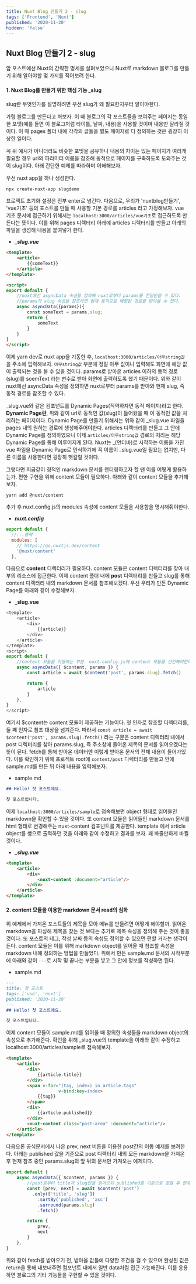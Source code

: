 ```yaml
---
title: Nuxt Blog 만들기 2 - slug
tags: ['Frontend', 'Nuxt']
published: '2020-11-20'
hidden: 'false'
---
```



## Nuxt Blog 만들기 2 - slug
앞 포스트에선 Nuxt의 간략한 명세를 살펴보았으니 Nuxt로 markdown 블로그를 만들기 위해 알아야할 몇 가지를 적어보려 한다.

#### 1. Nuxt Blog를 만들기 위한 핵심 기능 _slug
slug란 무엇인가를 설명하려면 우선 slug가 왜 필요한지부터 알아야한다.

가령 블로그를 만든다고 쳐보자. 이 때 블로그의 각 포스트들을 보여주는 페이지는 동일한 포멧(예를 들면 이 블로그처럼 타이틀, 날짜, 내용)을 사용할 것이며 내용만 달라질 것이다. 이 때 pages 폴더 내에 각각의 글들을 별도 페이지로 다 정의하는 것은 굉장히 이상한 일이다.


꼭 위 예시가 아니더라도 비슷한 포멧을 공유하나 내용의 차이는 있는 페이지가 여러개 필요할 경우 url의 파라미터 이름을 참조해 동적으로 페이지를 구축하도록 도와주는 것이 slug이다. 아래 간단한 예제를 따라하며 이해해보자.

우선 nuxt app을 하나 생성한다.
```
npx create-nuxt-app slugdemo
```

프로젝트 초기화 설정은 전부 enter로 넘긴다. 다음으로, 우리가 'nuxtblog만들기', 'vue기초' 등의 포스트를 만들 때 사용할 기본 경로를 articles 라고 가정해보자. vue 기초 문서에 접근하기 위해서는 `localhost:3000/articles/vue기초`로 접근하도록 만든다는 뜻이다. 이를 위해 pages 디렉터리 아래에 articles 디렉터리를 만들고 아래의 파일을 생성해 내용을 붙여넣기 한다.

+ ***_slug.vue***

```html
<template>
	<article>
		{{someText}}
	</article>
</template>

<script>
export default {
	//nuxt에선 asyncData 속성을 정의해 nuxt로부터 params를 전달받을 수 있다.
	//params의 slug 속성을 참조하면 현재 동적으로 매핑된 경로를 받아올 수 있다.
	async asyncData({params}){
		const someText = params.slug;
		return {
			someText
		}
	}
}
</script>
```
이제 yarn dev로 nuxt app을 기동한 후, `localhost:3000/articles/아무string값` 을 주소에 입력해보자. `아무string값` 부분에 정말 아무 값이나 입력해도 화면에 해당 값이 출력되는 것을 볼 수 있을 것이다. params로 받아온 articles 이하의 동적 경로(slug)를 soemText 라는 변수로 받아 화면에 출력하도록 했기 때문이다. 위와 같이 nuxt에선 asyncData 속성을 정의하면 nuxt로부터 params를 받아와 현재 slug, 즉 동적 경로를 참조할 수 있다.

_slug.vue와 같은 컴포넌트를 Dynamic Pages(직역하자면 동적 페이지)라고 한다. **Dynamic Page란**, 위와 같이 url로 동적인 값(slug)이 들어왔을 때 이 동적인 값을 처리하는 페이지이다. Dynamic Page를 만들기 위해서는 위와 같이 _slug.vue 파일을 pages 내의 원하는 경로에 생성해주어야한다. articles 디렉터리를 만들고 그 안에 Dynamic Page를 정의하였으니 이제 `articles/아무string값` 경로의 처리는 해당 Dynamic Page를 통해 이루어지게 된다. Nuxt는 _(언더바)로 시작하는 이름을 가진 vue 파일을 Dynamic Page로 인식하기에 꼭 이름이 _slug.vue일 필요는 없지만, 다른 이름을 사용한다면 굉장히 햇갈릴 것이다.

그렇다면 지금같이 정적인 markdown 문서를 랜더링하고자 할 땐 이를 어떻게 활용하는가. 편한 구현을 위해 content 모듈이 필요하다. 아래와 같이 content 모듈을 추가해보자.

```
yarn add @nuxt/content
```

추가 후 nuxt.config.js의 modules 속성에 content 모듈을 사용함을 명시해줘야한다.

+ ***nuxt.config***
```javascript
export default {
  //...중략
  modules: [
    // https://go.nuxtjs.dev/content
    '@nuxt/content'
  ],

```

다음으로 **content** 디렉터리가 필요하다. content 모듈은 content 디렉터리를 찾아 내부의 리소스에 접근한다. 이제 content 폴더 내에 **post** 디렉터리를 만들고 slug를 통해 content 디렉터리 내의 markdown 문서를 참조해보겠다. 우선 우리가 만든 Dynamic Page를 아래와 같이 수정해보자.

+ **_slug.vue**

```javascript
<template>
	<article>
		<div>
			{{article}}
		</div>
	</article>
</template>
<script>
export default {
	//content 모듈을 이용하는 부분. nuxt.config.js에 content 모듈을 선언해야한다.
	async asyncData({ $content, params }) {
		const article = await $content('post', params.slug).fetch()

		return {
			article
		}
	},
}
</script>
```
여기서 $content는 content 모듈이 제공하는 기능이다. 첫 인자로 참조할 디렉터리를, 둘 째 인자로 참조 대상을 넘겨준다. 따라서 ``` const article = await $content('post', params.slug).fetch() ``` 라는 구문은 content 디렉터리 내에서 post 디렉터리를 찾아 params.slug, 즉 주소창에 들어온 제목의 문서를 읽어오겠다는 뜻이 된다. fetch를 통해 받아온 데이터엔 이렇게 받아온 문서의 전체 내용이 들어가있다. 이를 확인하기 위해 프로젝트 root에 `content/post` 디렉터리를 만들고 안에 sample.md를 만든 뒤 아래 내용을 입력해보자.

+ sample.md
```markdown
## Hello! 첫 포스트에요.

첫 포스트입니다.
```

이제 `localhost:3000/articles/sample`로 접속해보면 object 형태로 읽어들인 markdown을 확인할 수 있을 것이다. 또 content 모듈은 읽어들인 markdown 문서를 html 형태로 변경해주는 nuxt-content 컴포넌트를 제공한다. template 에서 article object를 쌩으로 출력하던 것을 아래와 같이 수정하고 결과를 보자. 꽤 봐줄만하게 바뀔 것이다.

+ ***_slug.vue***

```html
<template>
	<article>
		<div>
			<nuxt-content :document="article"/>
		</div>
	</article>
</template>
```

#### 2. content 모듈을 이용한 markdown 문서 read의 심화
위 예제에서 가져온 포스트들의 제목을 모아 메뉴를 만들려면 어떻게 해야할까. 읽어온 markdown을 파싱해 제목을 찾는 것 보다는 추가로 제목 속성을 정의해 주는 것이 좋을 것이다. 또 포스트의 테그, 작성 날짜 등의 속성도 정의할 수 있으면 편할 거라는 생각이 든다. content 모듈은 이를 위해 markdown object를 읽어올 때 참조할 속성을 markdown 내에 정의하는 방법을 만들었다. 위에서 만든 sample.md 문서의 시작부분에 아래와 같이 ```---```로 시작 및 끝나는 부분을 넣고 그 안에 정보를 작성하면 된다.

+ sample.md
```markdown
---
title: 첫 포스트
tags: ['vue', 'nuxt']
published: '2020-11-20'
---
## Hello! 첫 포스트에요.

첫 포스트입니다.
```
이제 content 모듈이 sample.md를 읽어올 때 정의한 속성들을 markdown object의 속성으로 추가해준다. 확인을 위해 _slug.vue의 template을 아래와 같이 수정하고 localhost:3000/articles/sample로 접속해보자.
```html
<template>
	<article>
		<div>
			{{article.title}}
		</div>
		<span v-for="(tag, index) in article.tags"
					v-bind:key=index>
			{{tag}}
		</span>
		<div>
			{{article.published}}
		</div>
		<nuxt-content class="post-area" :document="article"/>
	</article>
</template>
```
다음으론 공식문서에서 나온  prev, next 버튼을 이용한 post간의 이동 예제를 보려한다. 아래는 published 값을 기준으로 post 디렉터리 내의 모든 markdown을 가져온 후 현재 참조 중인 params.slug의 앞 뒤의 문서만 가져오는 예제이다.

```javascript
export default {
	async asyncData({ $content, params }) {
		//post로부터 title과 slug만을 읽어오되 published를 기준으로 정렬 후 현재 slug 입력값의 앞 뒤 객체를 가져옴.
		const [prev, next] = await $content('post')
		  .only(['title', 'slug'])
			.sortBy('published', 'asc')
			.surround(params.slug)
			.fetch()

		return {
			prev,
			next
		}
	},
}
```
위와 같이 fetch를 받아오기 전, 받아올 값들에 다양한 조건을 걸 수 있으며 완성된 값은 return을 통해 내보내주면 컴포넌트 내에서 일반 data처럼 접근 가능해진다. 이를 응용하면 블로그의 기타 기능들을 구현할 수 있을 것이다.
